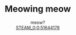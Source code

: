 <h1 align="center">
  Meowing meow
</h1>
<p align="center">
  meow?<br>
  <a href="https://steamcommunity.com/id/Kaper38/">STEAM_0:0:51644178</a>
</p>

<!--
**Jimochiri/Jimochiri** is a ✨ _special_ ✨ repository because its `README.md` (this file) appears on your GitHub profile.

Here are some ideas to get you started:

- 🔭 I’m currently working on ...
- 🌱 I’m currently learning ...
- 👯 I’m looking to collaborate on ...
- 🤔 I’m looking for help with ...
- 💬 Ask me about ...
- 📫 How to reach me: ...
- 😄 Pronouns: ...
- ⚡ Fun fact: ...
-->
